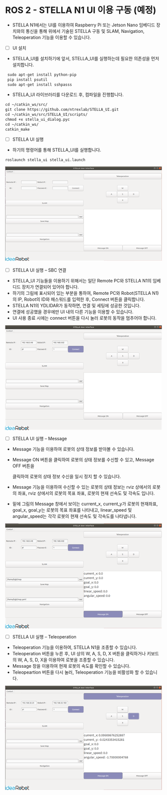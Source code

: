 # ROS 2 - STELLA N1 UI 이용 구동 \(예정\)

* STELLA N1에서는 UI를 이용하여 Raspberry Pi 또는 Jetson Nano 임베디드 장치와의 통신을 통해 위에서 기술된 STELLA 구동 및 SLAM, Navigation, Teleoperation 기능을 이용할 수 있습니다.



* [ ] UI 설치 
* STELLA\_UI를 설치하기에 앞서, STELLA\_UI를 실행하는데 필요한 의존성을 먼저 설치합니다.

```text
 sudo apt-get install python-pip
 pip install psutil
 sudo apt-get install sshpasss
```

* STELLA\_UI 라이브러리를 다운로드 후, 컴파일을 진행합니다.

```text
cd ~/catkin_ws/src/
git clone https://github.com/ntrexlab/STELLA_UI.git
cd ~/catkin_ws/src/STELLA_UI/scripts/
chmod +x stella_ui_dialog.pyc
cd ~/catkin_ws/
catkin_make
```



* [ ] STELLA UI 실행 
* 하기의 명령어를 통해 STELLA\_UI를 실행합니다.

```text
roslaunch stella_ui stella_ui.launch
```

![](../../.gitbook/assets/026.png)

* [ ] STELLA UI 실행 – SBC 연결 
* STELLA\_UI 기능들을 이용하기 위해서는 일단 Remote PC와 STELLA N1의 임베디드 장치가 연결되어 있어야 합니다. 
* 하기의 그림에 표시되어 있는 부분을 통하여, Remote PC와 Robot\(STELLA N1\)의 IP, Robot의 ID와 패스워드를 입력한 후, Connect 버튼을 클릭합니다.
* STELLA N1의 YDLIDAR가 동작하면, 연결 및 세팅에 성공한 것입니다.
* 연결에 성공했을 경우에만 UI 내의 다른 기능을 이용할 수 있습니다.
* UI 사용 종료 시에는 connect 버튼을 다시 눌러 로봇의 동작을 멈추어야 합니다.

![ ](../../.gitbook/assets/027.png)

* [ ] STELLA UI 실행 – Message 
* Message 기능을 이용하여 로봇의 상태 정보를 받아볼 수 있습니다.
* Message ON 버튼을 클릭하여 로봇의 상태 정보를 수신할 수 있고, Message OFF 버튼을 

  클릭하여 로봇의 상태 정보 수신을 일시 정지 할 수 있습니다.

* Message 기능을 이용하여 수신할 수 있는 로봇의 상태 정보는 rviz 상에서의 로봇의 좌표,  rviz 상에서의 로봇의 목표 좌표, 로봇의 현재 선속도 및 각속도 입니다.
* 밑에 그림의 Message 창에서 보이는 current\_x, current\_y가 로봇의 현재좌표, goal\_x, goal\_y는 로봇의 목표 좌표를 나타내고, linear\_speed 및 angular\_speed는 각각 로봇의 현재 선속도 및 각속도를 나타냅니다.

![ ](../../.gitbook/assets/028.png)

* [ ] STELLA UI 실행 – Teleoperation 
* Teleoperation 기능을 이용하여, STELLA N1을 조종할 수 있습니다.
* Teleoperation 버튼을 누른 후, UI 상의 W, A, S, D, X 버튼을 클릭하거나 키보드의 W, A, S, D, X을 이용하여 로봇을 조종할 수 있습니다.
* Message 창을 이용하여 현재 로봇의 속도를 확인할 수 있습니다.
* Teleopeartion 버튼을 다시 눌러, Teleoperation 기능을 비활성화 할 수 있습니다.



![ ](../../.gitbook/assets/029.png)



